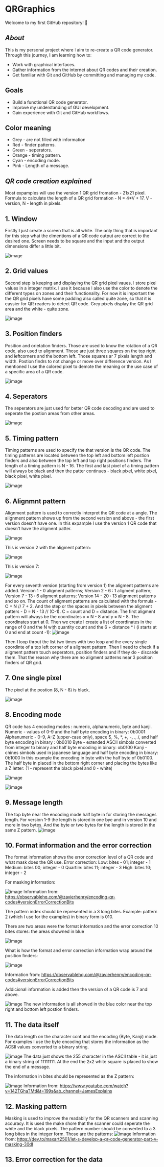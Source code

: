# QRGraphics

Welcome to my first GitHub repository! 🎉  

## *About*  
This is my personal project where I aim to re-create a QR code generator. Through this journey, I am learning how to:  
- Work with graphical interfaces.  
- Gather information from the internet about QR codes and their creation.  
- Get familiar with Git and GitHub by committing and managing my code.  

## Goals  
- Build a functional QR code generator.  
- Improve my understanding of GUI development.  
- Gain experience with Git and GitHub workflows.

## Color meaning
  - Grey - are not filled with information
  - Red - finder patterns.
  - Green - seperators.
  - Orange - timing pattern.
  - Cyan - encoding mode.
  - Pink - Length of a message.

## *QR code creation explained*

Most expamples will use the version 1 QR grid fromation - 21x21 pixel. Formula to calculate the length of a QR grid formation - N = 4*V + 17.
V - version, N - length in pixels.

## 1. Window
Firstly I just create a screen that is all white. The only thing that is important for this step what the dimentions 
of a QR code output are correct to the desired one. Screen needs to be square and the input and the output dimensions differ
a little bit.

![image](https://github.com/user-attachments/assets/a200bc4e-fc07-44eb-9187-add399e50599)

## 2. Grid values
Second step is keeping and displaying the QR grid pixel vaues. I store pixel values in a integer matrix. I use it because 
I also use the color to denote the different types on zones and their functionality. For now it is important the the QR grid pixels have some padding
also called quite zone, so that it is eassier for QR readers to detect QR code. Grey pixels display the QR grid area and the white - quite zone.

![image](https://github.com/user-attachments/assets/afae2fc8-3f41-4509-a197-f84425ddb233)

## 3. Position finders
Position and orietation finders. Those are used to know the rotation of a QR code, also used to alignment. Those are just three squares on the top 
right and leftcorners and the bottom left. Those squares ar 7 pixels length and width. Postion findrs to not change or move over difference version.
As I mentioned I use the colored pixel to demote the meaning or the use case of a specific area of a QR code.

![image](https://github.com/user-attachments/assets/e9859aa8-de59-4318-867c-7a63d41b43f9)

## 4. Seperators
The seperators are just used for better QR code decoding and are used to seperate the postion areas from other areas.

![image](https://github.com/user-attachments/assets/e7685331-cc3d-4efb-b7f5-f63924c6ca42)

## 5. Timing pattern
Timing patterns are used to specify the that version is the QR code. The timing patterns are located between the top left and bottom left postion finders and also between the
top left and top right positions finders. The length of a timing pattern is N - 16. The first and last pixel of a timing pattern will always be black and then the patter
continues - black pixel, white pixel, black pixel, white pixel. 

![image](https://github.com/user-attachments/assets/13980e4e-5376-4f02-9f5e-0cd7bfacc397)

## 6. Alignmnt pattern
Alignment pattern is used to correctly interpret the QR code at a angle. The alignment pattern shows up from the second version and above - the first version doesn't have one. 
In this expample I use the version 1 QR code that doesn't have the aligment patter.

![image](https://github.com/user-attachments/assets/00e52e22-3747-424d-805a-bd5749f6d9fb)

This is version 2 with the aligment pattern:

![image](https://github.com/user-attachments/assets/bd100bdc-dca3-42d1-aec0-c46ce836c9f3)

This is version 7:

![image](https://github.com/user-attachments/assets/78c9702f-02a3-4eaf-9ff6-708f1f82a318)

For every seventh version (starting from version 1) the aligment patterns are added. Version 1 - 0 aligment patterns; Version 2 - 6 : 1 aligment pattern; 
Version 7 - 13 : 6 aligment patterns; Version 14 - 20 : 13 alignment patterns and so on.
The count of aligment patterns are calculated with the formula - C = N // 7 + 2. And the step or the spaces in pixels between the aligment patters - D =  N - 13 // (C-1). C = count and D = distance.
The first aligment pattern will always be the coordinates x = N - 8 and y = N - 8. The coordinates start at 0. Then we create I create a list of coordinates in the range of 0 and the N with quantity count and the 6 + distance * i 
(i starts at 0 and end at count -1):
![image](https://github.com/user-attachments/assets/66bc999f-b9cc-4b0e-80c8-8f870050d760)

Then I loop throut the list two times with two loop and the every single coordinte of a top left corner of a aligment pattern. Then I need to check if a aligment pattern touch seperators, position finders and if they do - discarde them. 
That the reason why there are no aligment patterns near 3 position finders of QR grid.

## 7. One single pixel
The pixel at the postion (8, N - 8) is black.

![image](https://github.com/user-attachments/assets/964925a3-770f-4c38-bcbf-683bac88fab3)

## 8. Encoding mode
QR code has 4 encoding modes : numeric, alphanumeric, byte and kanji.
Numeric - values of 0-9 and the half byte encoding in binary: 0b0001
Alphanumeric - 0–9, A–Z (upper-case only), space $, %, *, +, -, ., /, and half byte encoding in binary : 0b0010
Byte - extended ASCII simbols converted from integer to binary and half byte encoding in binary: ob0100
Kanji - chines simbols used in japanese language and half byte encoding in binary: 0b1000
In this example the encoding in byte with the half byte of 0b0100. The half byte in placed in the bottom right corner and 
placing the bytes like a Z letter: (1 - represent the black pixel and 0 - white)

![image](https://github.com/user-attachments/assets/94e7b489-8dd0-4b99-9203-e77ca59246f0)

![image](https://github.com/user-attachments/assets/4e9d4853-8899-47f5-b872-69fc6107c2eb)

## 9. Message length
The top byte near the encoding mode half byte in for storing the messages length. For version 1-9 the length is stored in one bye and in version 10 and more in two bytes.
And the byte or two bytes for the length is stored in the same Z pattern.
![image](https://github.com/user-attachments/assets/7b3fe7da-733f-4e02-885d-e49db228afb7)

## 10. Format information and the error correction
The format information shows the error correction level of a QR code and what mask does the QR use.
Error correction:
Low: bites - 01; integer - 1
Medium: bites 00; integer - 0
Quartile: bites 11; integer - 3
High: bites 10; integer - 2

For masking information:

![image](https://github.com/user-attachments/assets/ba97a422-23fa-4622-8230-1ca233d2aa6e)
Information from: https://observablehq.com/@zavierhenry/encoding-qr-codes#versionErrorCorrectionBits

The pattern index should be represented in a 3 long bites. Example: pattern 2 (which I use for the examples) in binary form is 010.

There are two areas were the format information and the error correction 10 bites stores: the areas showned in blue

![image](https://github.com/user-attachments/assets/0fbb4497-e4cd-48f0-a2c6-85ff71e2ce21)

What is how the format and error correction information wrap around the position finders:

![image](https://github.com/user-attachments/assets/afe6ffd5-5aa2-41bf-ab2c-43cb84bc20ad)

Information from: https://observablehq.com/@zavierhenry/encoding-qr-codes#versionErrorCorrectionBits

Addicional information is added then the version of a QR code is 7 and above. 

![image](https://github.com/user-attachments/assets/45f60cbd-4fcb-4bb6-aa9b-501786994d6f)
The new information is all showed in the blue color near the top right and bottom left postion finders.

## 11. The data itself
The data length on the character cont and the  encoding (Byte, Kanji) mode. For examples I use the byte encoding that stores the information as the ACSII values converted to a binary string. 

![image](https://github.com/user-attachments/assets/511777d5-6cfa-474f-8546-a045b4d84628)
The data just shows the 255 character in the ASCII table - it is just a binary string of 11111111. At the end the 2x2 white square is placed to show the end of a message.

The information in bites should be represented as the Z pattern:

![image](https://github.com/user-attachments/assets/867f473d-55ba-42bd-b2b2-d1af60e6d746)
Information from: https://www.youtube.com/watch?v=142TGhaTMtI&t=199s&ab_channel=JamesExplains

## 12. Masking pattern
Masking is used to improve the readabily for the QR scanners and scanning accuracy. It is used the make shore that the scanner could seperate the white and the black pixels.
The pattern number should be converted to a 3 long bites in the integer form. Those are the patterns:
![image](https://github.com/user-attachments/assets/ea10b6ec-82fe-45b0-a0bb-b1edd5d22dcc)
Information from: https://dev.to/maxart2501/let-s-develop-a-qr-code-generator-part-v-masking-30dl

## 13. Error correction for the data
